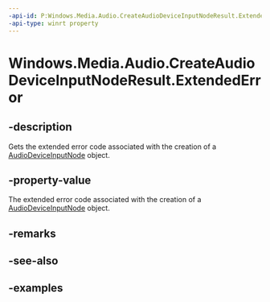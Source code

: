 ```yaml
---
-api-id: P:Windows.Media.Audio.CreateAudioDeviceInputNodeResult.ExtendedError
-api-type: winrt property
---
```


<!-- Property syntax.
public HResult ExtendedError { get; }
-->

# Windows.Media.Audio.CreateAudioDeviceInputNodeResult.ExtendedError

## -description
Gets the extended error code associated with the creation of a [AudioDeviceInputNode](audiodeviceinputnode.md) object.

## -property-value
The extended error code associated with the creation of a [AudioDeviceInputNode](audiodeviceinputnode.md) object. 

## -remarks

## -see-also

## -examples


